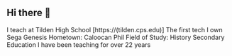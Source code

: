 ## Hi there 👋
I teach at Tilden High School [https://(tilden.cps.edu)]
The first tech I own Sega Genesis
Hometown:  Caloocan Phil
Field of Study:  History Secondary Education
I have been teaching for over 22 years
<!--
**Mmarasas/Mmarasas** is a ✨ _special_ ✨ repository because its `README.md` (this file) appears on your GitHub profile.

Here are some ideas to get you started:

- 🔭 I’m currently working on ...my special repository
- 🌱 I’m currently learning ...
- 👯 I’m looking to collaborate on ...
- 🤔 I’m looking for help with ...
- 💬 Ask me about ...
- 📫 How to reach me: ...
- 😄 Pronouns: ...
- ⚡ Fun fact: ...
-->
